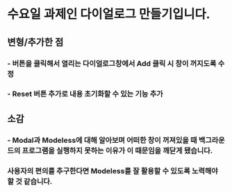 # 수요일 과제인 다이얼로그 만들기입니다.
## 변형/추가한 점
### - 버튼을 클릭해서 열리는 다이얼로그창에서 Add 클릭 시 창이 꺼지도록 수정
### - Reset 버튼 추가로 내용 초기화할 수 있는 기능 추가
## 소감
### - Modal과 Modeless에 대해 알아보며 어떠한 창이 꺼져있을 때 백그라운드의 프로그램을 실행하지 못하는 이유가 이 때문임을 깨닫게 됐습니다.
### 사용자의 편의를 추구한다면 Modeless를 잘 활용할 수 있도록 노력해야 할 것 같습니다.

